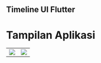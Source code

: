 ## Timeline UI Flutter

# Tampilan Aplikasi

<table>
<tr>
  <td style="width:50%;"> <img src="https://raw.githubusercontent.com/iswahyud/flutter_timeline/master/screenshoot/1.png">
  </td>
  <td style="width:50%;"> <img src="https://raw.githubusercontent.com/iswahyud/flutter_timeline/master/screenshoot/2.png">
  </td>
</tr>
</table>



